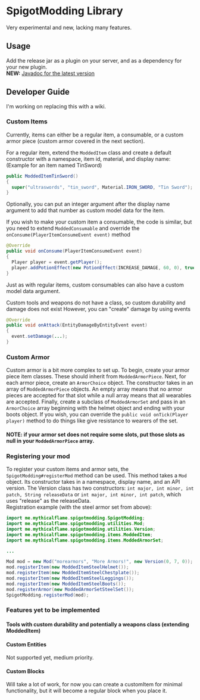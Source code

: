 # SpigotModding Library
Very experimental and new, lacking many features.

## Usage
Add the release jar as a plugin on your server, and as a dependency for your new plugin.  
**NEW:** [Javadoc for the latest version](https://mythicalflame.github.io)

## Developer Guide
I'm working on replacing this with a wiki.

### Custom Items
Currently, items can either be a regular item, a consumable, or a custom armor piece (custom armor covered in the next section).

For a regular item, extend the `ModdedItem` class and create a default constructor with a namespace, item id, material, and display name:
(Example for an item named TinSword)
```java
public ModdedItemTinSword()
{
  super("ultraswords", "tin_sword", Material.IRON_SWORD, "Tin Sword");
}
```
Optionally, you can put an integer argument after the display name argument to add that number as custom model data for the item.

If you wish to make your custom item a consumable, the code is similar, but you need to extend `ModdedConsumable` and override the `onConsume(PlayerItemConsumeEvent event)` method

```java
@Override
public void onConsume(PlayerItemConsumeEvent event)
{
  Player player = event.getPlayer();
  player.addPotionEffect(new PotionEffect(INCREASE_DAMAGE, 60, 0), true);
}
```

Just as with regular items, custom consumables can also have a custom model data argument.

Custom tools and weapons do not have a class, so custom durability and damage does not exist
However, you can "create" damage by using events
```java
@Override
public void onAttack(EntityDamageByEntityEvent event)
{
  event.setDamage(...);
}
```

### Custom Armor
Custom armor is a bit more complex to set up. To begin, create your armor piece item classes. These should inherit from `ModdedArmorPiece`. Next, for each armor piece, create an `ArmorChoice` object. The constructor takes in an array of `ModdedArmorPiece` objects. An empty array means that no armor pieces are accepted for that slot while a null array means that all wearables are accepted. Finally, create a subclass of `ModdedArmorSet` and pass in an `ArmorChoice` array beginning with the helmet object and ending with your boots object. If you wish, you can override the `public void onTick(Player player)` method to do things like give resistance to wearers of the set.  
#### NOTE: if your armor set does not require some slots, put those slots as null in your `ModdedArmorPiece` array.

### Registering your mod
To register your custom items and armor sets, the `SpigotModding#registerMod` method can be used. This method takes a `Mod` object. Its constructor takes in a namespace, display name, and an API version. The Version class has two constructors: `int major, int minor, int patch, String releaseData` or `int major, int minor, int patch`, which uses "release" as the releaseData.  
Registration example (with the steel armor set from above):
```java
import me.mythicalflame.spigotmodding.SpigotModding;
import me.mythicalflame.spigotmodding.utilities.Mod;
import me.mythicalflame.spigotmodding.utilities.Version;
import me.mythicalflame.spigotmodding.items.ModdedItem;
import me.mythicalflame.spigotmodding.items.ModdedArmorSet;

...

Mod mod = new Mod("morearmors", "More Armors!", new Version(0, 7, 0));
mod.registerItem(new ModdedItemSteelHelmet());
mod.registerItem(new ModdedItemSteelChestplate());
mod.registerItem(new ModdedItemSteelLeggings());
mod.registerItem(new ModdedItemSteelBoots());
mod.registerArmor(new ModdedArmorSetSteelSet());
SpigotModding.registerMod(mod);
```

### Features yet to be implemented
#### Tools with custom durability and potentially a weapons class (extending ModdedItem)
#### Custom Entities
Not supported yet, medium priority.
#### Custom Blocks
Will take a lot of work, for now you can create a customItem for minimal functionality, but it will become a regular block when you place it.
